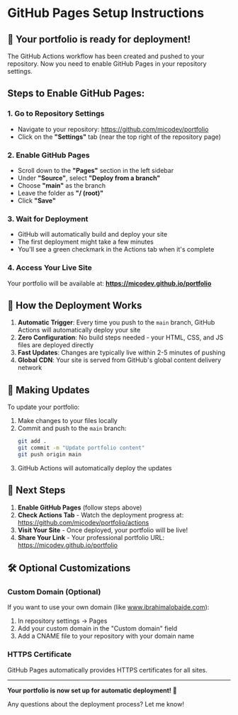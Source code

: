 # GitHub Pages Setup Instructions

## 🚀 Your portfolio is ready for deployment!

The GitHub Actions workflow has been created and pushed to your repository. Now you need to enable GitHub Pages in your repository settings.

## Steps to Enable GitHub Pages:

### 1. Go to Repository Settings
- Navigate to your repository: https://github.com/micodev/portfolio
- Click on the **"Settings"** tab (near the top right of the repository page)

### 2. Enable GitHub Pages
- Scroll down to the **"Pages"** section in the left sidebar
- Under **"Source"**, select **"Deploy from a branch"**
- Choose **"main"** as the branch
- Leave the folder as **"/ (root)"**
- Click **"Save"**

### 3. Wait for Deployment
- GitHub will automatically build and deploy your site
- The first deployment might take a few minutes
- You'll see a green checkmark in the Actions tab when it's complete

### 4. Access Your Live Site
Your portfolio will be available at:
**https://micodev.github.io/portfolio**

## 🔧 How the Deployment Works

1. **Automatic Trigger**: Every time you push to the `main` branch, GitHub Actions will automatically deploy your site
2. **Zero Configuration**: No build steps needed - your HTML, CSS, and JS files are deployed directly  
3. **Fast Updates**: Changes are typically live within 2-5 minutes of pushing
4. **Global CDN**: Your site is served from GitHub's global content delivery network

## 📝 Making Updates

To update your portfolio:
1. Make changes to your files locally
2. Commit and push to the `main` branch:
   ```bash
   git add .
   git commit -m "Update portfolio content"
   git push origin main
   ```
3. GitHub Actions will automatically deploy the updates

## 🎯 Next Steps

1. **Enable GitHub Pages** (follow steps above)
2. **Check Actions Tab** - Watch the deployment progress at: https://github.com/micodev/portfolio/actions
3. **Visit Your Site** - Once deployed, your portfolio will be live!
4. **Share Your Link** - Your professional portfolio URL: https://micodev.github.io/portfolio

## 🛠️ Optional Customizations

### Custom Domain (Optional)
If you want to use your own domain (like www.ibrahimalobaide.com):
1. In repository settings → Pages
2. Add your custom domain in the "Custom domain" field
3. Add a CNAME file to your repository with your domain name

### HTTPS Certificate
GitHub Pages automatically provides HTTPS certificates for all sites.

---

**Your portfolio is now set up for automatic deployment! 🎉**

Any questions about the deployment process? Let me know!
